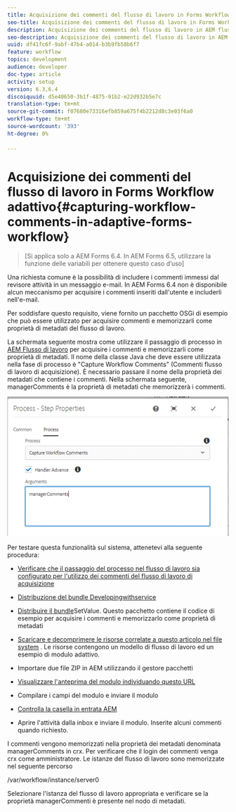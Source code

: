 ```yaml
---
title: Acquisizione dei commenti del flusso di lavoro in Forms Workflow adattivo
seo-title: Acquisizione dei commenti del flusso di lavoro in Forms Workflow adattivo
description: Acquisizione dei commenti del flusso di lavoro in AEM flusso di lavoro
seo-description: Acquisizione dei commenti del flusso di lavoro in AEM flusso di lavoro
uuid: df41fc6f-9abf-47b4-a014-b3b9fb58b6f7
feature: workflow
topics: development
audience: developer
doc-type: article
activity: setup
version: 6.3,6.4
discoiquuid: d5e40650-3b1f-4875-91b2-e22d932b5e7c
translation-type: tm+mt
source-git-commit: f07680e73316efb859a675f4b2212d8c3e03f6a0
workflow-type: tm+mt
source-wordcount: '393'
ht-degree: 0%

---
```



# Acquisizione dei commenti del flusso di lavoro in Forms Workflow adattivo{#capturing-workflow-comments-in-adaptive-forms-workflow}

>[Si applica solo a  AEM Forms 6.4. In  AEM Forms 6.5, utilizzare la funzione delle variabili per ottenere questo caso d’uso]

Una richiesta comune è la possibilità di includere i commenti immessi dal revisore attività in un messaggio e-mail. In  AEM Forms 6.4 non è disponibile alcun meccanismo per acquisire i commenti inseriti dall&#39;utente e includerli nell&#39;e-mail.

Per soddisfare questo requisito, viene fornito un pacchetto OSGi di esempio che può essere utilizzato per acquisire commenti e memorizzarli come proprietà di metadati del flusso di lavoro.

La schermata seguente mostra come utilizzare il passaggio di processo in [AEM Flusso di lavoro](http://localhost:4502/editor.html/conf/global/settings/workflow/models/CaptureComments.html) per acquisire i commenti e memorizzarli come proprietà di metadati. Il nome della classe Java che deve essere utilizzata nella fase di processo è &quot;Capture Workflow Comments&quot; (Commenti flusso di lavoro di acquisizione). È necessario passare il nome della proprietà dei metadati che contiene i commenti. Nella schermata seguente, managerComments è la proprietà di metadati che memorizzerà i commenti.

![workflowcomments1](assets/workflowcomments1.gif)

Per testare questa funzionalità sul sistema, attenetevi alla seguente procedura:
* [Verificare che il passaggio del processo nel flusso di lavoro sia configurato per l&#39;utilizzo dei commenti del flusso di lavoro di acquisizione](http://localhost:4502/editor.html/conf/global/settings/workflow/models/CaptureComments.html)

* [Distribuzione del bundle Developingwithservice](/help/forms/assets/common-osgi-bundles/DevelopingWithServiceUser.jar)

* [Distribuire il bundle](/help/forms/assets/common-osgi-bundles/SetValueApp.core-1.0-SNAPSHOT.jar)SetValue. Questo pacchetto contiene il codice di esempio per acquisire i commenti e memorizzarlo come proprietà di metadati

* [Scaricare e decomprimere le risorse correlate a questo articolo nel file system](assets/capturecomments.zip) . Le risorse contengono un modello di flusso di lavoro ed un esempio di modulo adattivo.

* Importare due file ZIP in AEM utilizzando il gestore pacchetti

* [Visualizzare l&#39;anteprima del modulo individuando questo URL](http://localhost:4502/content/dam/formsanddocuments/capturecomments/jcr:content?wcmmode=disabled)

* Compilare i campi del modulo e inviare il modulo

* [Controlla la casella in entrata AEM](http://localhost:4502/aem/inbox)

* Aprire l&#39;attività dalla inbox e inviare il modulo. Inserite alcuni commenti quando richiesto.

I commenti vengono memorizzati nella proprietà dei metadati denominata managerComments in crx. Per verificare che il login dei commenti venga crx come amministratore. Le istanze del flusso di lavoro sono memorizzate nel seguente percorso

/var/workflow/instance/server0

Selezionare l&#39;istanza del flusso di lavoro appropriata e verificare se la proprietà managerCommenti è presente nel nodo di metadati.

